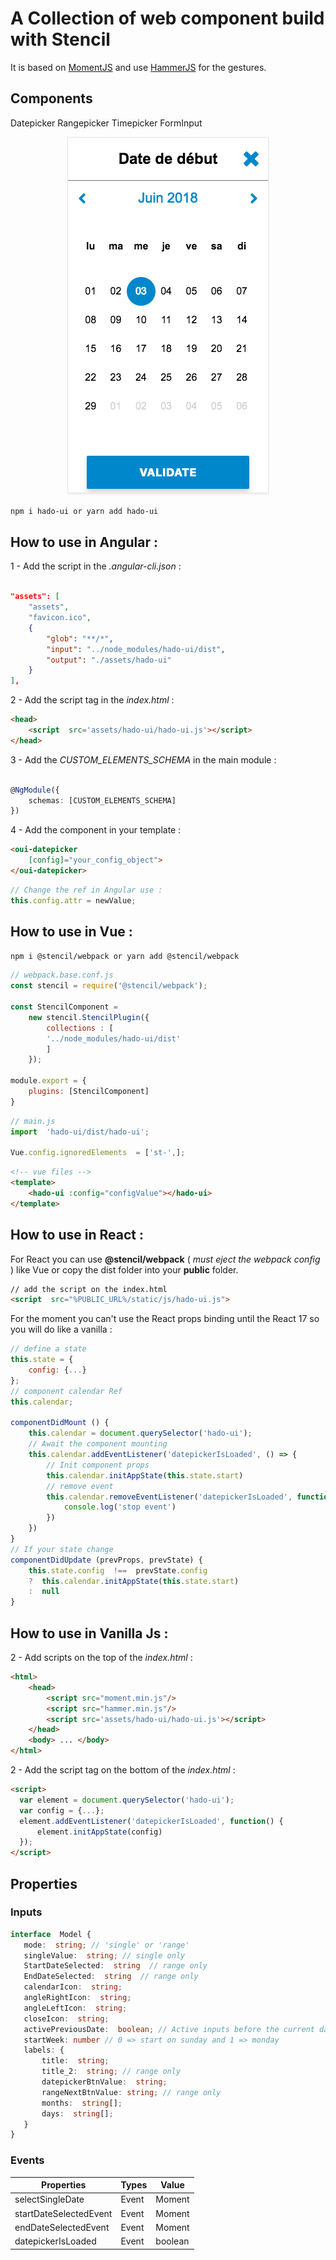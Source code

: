 
# A Collection of web component build with Stencil

It is based on [MomentJS](https://momentjs.com/docs/) and use [HammerJS](https://hammerjs.github.io/) for the gestures.

## Components
Datepicker
Rangepicker
Timepicker
FormInput

<p align="center">
  <img src="https://github.com/fausfore/hado-ui/blob/master/documentation/assets/mode-mobile.png"/>
</p>

```bash
npm i hado-ui or yarn add hado-ui
```

  
## How to use in Angular :

  

1 - Add the script in the *.angular-cli.json* :

```json

"assets": [
	"assets",
	"favicon.ico",
	{
		"glob": "**/*",
		"input": "../node_modules/hado-ui/dist",
		"output": "./assets/hado-ui"
	}
],
```

2 - Add the script tag in the *index.html* :

```html
<head>
	<script  src='assets/hado-ui/hado-ui.js'></script>
</head>
```

3 - Add the *CUSTOM_ELEMENTS_SCHEMA* in the main module :

```typescript

@NgModule({
	schemas: [CUSTOM_ELEMENTS_SCHEMA]
})

```

4 - Add the component in your template :

```html
<oui-datepicker
	[config]="your_config_object">
</oui-datepicker>
```
```typescript
// Change the ref in Angular use :
this.config.attr = newValue;
```

## How to use in Vue :

```bash
npm i @stencil/webpack or yarn add @stencil/webpack
```
```javascript
// webpack.base.conf.js
const stencil = require('@stencil/webpack');

const StencilComponent =
	new stencil.StencilPlugin({
		collections : [
		'../node_modules/hado-ui/dist'
		]
	});
	
module.export = {
	plugins: [StencilComponent]
}
```
```javascript
// main.js
import  'hado-ui/dist/hado-ui';

Vue.config.ignoredElements  = ['st-',];
```

```html
<!-- vue files -->
<template>
	<hado-ui :config="configValue"></hado-ui>
</template>
```

## How to use in React :

For React you can use **@stencil/webpack** ( *must eject the webpack config* ) like Vue or copy the dist folder into your **public** folder.
```html
// add the script on the index.html
<script  src="%PUBLIC_URL%/static/js/hado-ui.js">
```
For the moment you can't use the React props binding until the React 17 so you will do like a vanilla :
```javascript
// define a state
this.state = {
	config: {...}
};
// component calendar Ref
this.calendar;

componentDidMount () {
	this.calendar = document.querySelector('hado-ui');
	// Await the component mounting
	this.calendar.addEventListener('datepickerIsLoaded', () => {
		// Init component props
		this.calendar.initAppState(this.state.start)
		// remove event
		this.calendar.removeEventListener('datepickerIsLoaded', function() {
			console.log('stop event')
		})
	})
}
// If your state change
componentDidUpdate (prevProps, prevState) {
	this.state.config  !==  prevState.config
	?  this.calendar.initAppState(this.state.start)
	:  null
}
```


## How to use in Vanilla Js :

  2 - Add scripts on the top of the *index.html* :

```html
<html>
	<head>
		<script src="moment.min.js"/>
		<script src="hammer.min.js"/>
		<script src='assets/hado-ui/hado-ui.js'></script>
	</head>
	<body> ... </body>
</html>
```
  2 - Add the script tag on the bottom of the *index.html* :
  
  ```html
<script>
	var element = document.querySelector('hado-ui');
	var config = {...};
	element.addEventListener('datepickerIsLoaded', function() {
		element.initAppState(config)
	});
</script>
```

## Properties

### Inputs

 ```typescript
interface  Model {
	mode:  string; // 'single' or 'range'
	singleValue:  string; // single only
	StartDateSelected:  string  // range only
	EndDateSelected:  string  // range only
	calendarIcon:  string;
	angleRightIcon:  string;
	angleLeftIcon:  string;
	closeIcon:  string;
	activePreviousDate:  boolean; // Active inputs before the current date
	startWeek: number // 0 => start on sunday and 1 => monday
	labels: {
		title:  string;
		title_2:  string; // range only
		datepickerBtnValue:  string;
		rangeNextBtnValue: string; // range only
		months:  string[];
		days:  string[];
	}
}
 ```

### Events

| Properties | Types | Value |
|--|--|--|
| selectSingleDate | Event | Moment |
| startDateSelectedEvent | Event | Moment |
| endDateSelectedEvent | Event | Moment |
| datepickerIsLoaded | Event | boolean |
